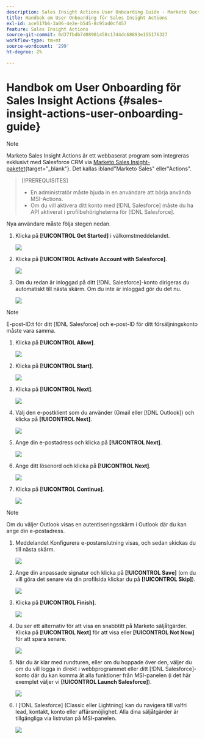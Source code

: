 ```yaml
---
description: Sales Insight Actions User Onboarding Guide - Marketo Docs - produktdokumentation
title: Handbok om User Onboarding för Sales Insight Actions
exl-id: ace517b6-3a06-4e2e-b545-8c95ad0cf457
feature: Sales Insight Actions
source-git-commit: 0d37fbdb7d08901458c1744dc68893e155176327
workflow-type: tm+mt
source-wordcount: '299'
ht-degree: 2%

---
```


# Handbok om User Onboarding för Sales Insight Actions {#sales-insight-actions-user-onboarding-guide}

>[!NOTE]
>
>Marketo Sales Insight Actions är ett webbaserat program som integreras exklusivt med Salesforce CRM via [Marketo Sales Insight-paketet](/help/marketo/product-docs/marketo-sales-insight/msi-for-salesforce/installation/install-marketo-sales-insight-package-in-salesforce-appexchange.md){target="_blank"}. Det kallas ibland&quot;Marketo Sales&quot; eller&quot;Actions&quot;.

>[!PREREQUISITES]
>
>* En administratör måste bjuda in en användare att börja använda MSI-Actions.
>* Om du vill aktivera ditt konto med [!DNL Salesforce] måste du ha API aktiverat i profilbehörigheterna för [!DNL Salesforce].

Nya användare måste följa stegen nedan.

1. Klicka på **[!UICONTROL Get Started]** i välkomstmeddelandet.

   ![](assets/sales-insight-actions-user-onboarding-guide-1.png)

1. Klicka på **[!UICONTROL Activate Account with Salesforce]**.

   ![](assets/sales-insight-actions-user-onboarding-guide-2.png)

1. Om du redan är inloggad på ditt [!DNL Salesforce]-konto dirigeras du automatiskt till nästa skärm. Om du inte är inloggad gör du det nu.

   ![](assets/sales-insight-actions-user-onboarding-guide-3.png)

>[!NOTE]
>
>E-post-ID:t för ditt [!DNL Salesforce] och e-post-ID för ditt försäljningskonto måste vara samma.

1. Klicka på **[!UICONTROL Allow]**.

   ![](assets/sales-insight-actions-user-onboarding-guide-4.png)

1. Klicka på **[!UICONTROL Start]**.

   ![](assets/sales-insight-actions-user-onboarding-guide-5.png)

1. Klicka på **[!UICONTROL Next]**.

   ![](assets/sales-insight-actions-user-onboarding-guide-6.png)

1. Välj den e-postklient som du använder (Gmail eller [!DNL Outlook]) och klicka på **[!UICONTROL Next]**.

   ![](assets/sales-insight-actions-user-onboarding-guide-7.png)

1. Ange din e-postadress och klicka på **[!UICONTROL Next]**.

   ![](assets/sales-insight-actions-user-onboarding-guide-8.png)

1. Ange ditt lösenord och klicka på **[!UICONTROL Next]**.

   ![](assets/sales-insight-actions-user-onboarding-guide-9.png)

1. Klicka på **[!UICONTROL Continue]**.

   ![](assets/sales-insight-actions-user-onboarding-guide-10.png)

>[!NOTE]
>
>Om du väljer Outlook visas en autentiseringsskärm i Outlook där du kan ange din e-postadress.

1. Meddelandet Konfigurera e-postanslutning visas, och sedan skickas du till nästa skärm.

   ![](assets/sales-insight-actions-user-onboarding-guide-11.png)

1. Ange din anpassade signatur och klicka på **[!UICONTROL Save]** (om du vill göra det senare via din profilsida klickar du på **[!UICONTROL Skip]**).

   ![](assets/sales-insight-actions-user-onboarding-guide-12.png)

1. Klicka på **[!UICONTROL Finish]**.

   ![](assets/sales-insight-actions-user-onboarding-guide-13.png)

1. Du ser ett alternativ för att visa en snabbtitt på Marketo säljåtgärder. Klicka på **[!UICONTROL Next]** för att visa eller **[!UICONTROL Not Now]** för att spara senare.

   ![](assets/sales-insight-actions-user-onboarding-guide-14.png)

1. När du är klar med rundturen, eller om du hoppade över den, väljer du om du vill logga in direkt i webbprogrammet eller ditt [!DNL Salesforce]-konto där du kan komma åt alla funktioner från MSI-panelen (i det här exemplet väljer vi **[!UICONTROL Launch Salesforce]**).

   ![](assets/sales-insight-actions-user-onboarding-guide-15.png)

1. I [!DNL Salesforce] (Classic eller Lightning) kan du navigera till valfri lead, kontakt, konto eller affärsmöjlighet. Alla dina säljåtgärder är tillgängliga via listrutan på MSI-panelen.

   ![](assets/sales-insight-actions-user-onboarding-guide-16.png)
